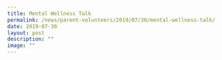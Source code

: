 ```yaml
---
title: Mental Wellness Talk
permalink: /news/parent-volunteers/2019/07/30/mental-wellness-talk/
date: 2019-07-30
layout: post
description: ""
image: ""
---
```


